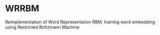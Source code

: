 WRRBM
=====

Reimplementation of Word Representation RBM,  training word embedding using Restricted Boltzmann Machine
